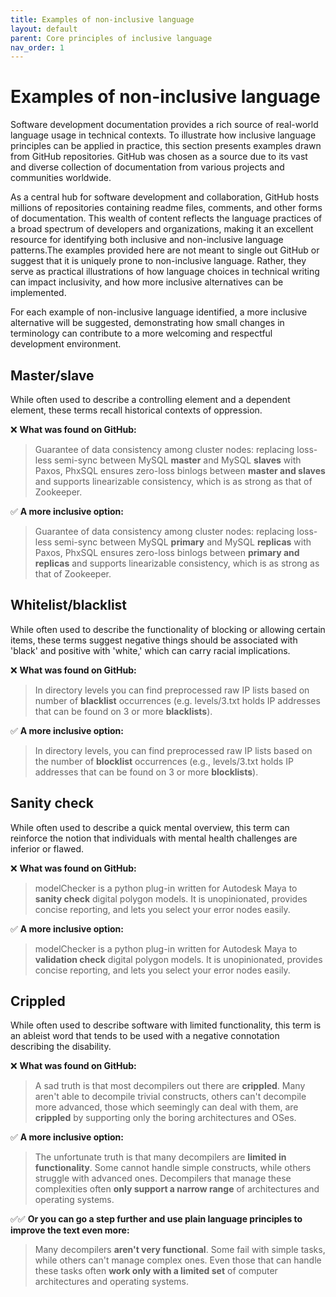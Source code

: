 ```yaml
---
title: Examples of non-inclusive language
layout: default
parent: Core principles of inclusive language
nav_order: 1
---
```


# Examples of non-inclusive language

Software development documentation provides a rich source of real-world language usage in technical contexts. To illustrate how inclusive language principles can be applied in practice, this section presents examples drawn from GitHub repositories. GitHub was chosen as a source due to its vast and diverse collection of documentation from various projects and communities worldwide.

As a central hub for software development and collaboration, GitHub hosts millions of repositories containing readme files, comments, and other forms of documentation. This wealth of content reflects the language practices of a broad spectrum of developers and organizations, making it an excellent resource for identifying both inclusive and non-inclusive language patterns.The examples provided here are not meant to single out GitHub or suggest that it is uniquely prone to non-inclusive language. Rather, they serve as practical illustrations of how language choices in technical writing can impact inclusivity, and how more inclusive alternatives can be implemented.

For each example of non-inclusive language identified, a more inclusive alternative will be suggested, demonstrating how small changes in terminology can contribute to a more welcoming and respectful development environment.

## Master/slave

While often used to describe a controlling element and a dependent element, these terms recall historical contexts of oppression.

❌ **What was found on GitHub:**

> Guarantee of data consistency among cluster nodes: replacing loss-less semi-sync between MySQL **master** and MySQL **slaves** with Paxos, PhxSQL ensures zero-loss binlogs between **master and slaves** and supports linearizable consistency, which is as strong as that of Zookeeper.

✅ **A more inclusive option:**

> Guarantee of data consistency among cluster nodes: replacing loss-less semi-sync between MySQL **primary** and MySQL **replicas** with Paxos, PhxSQL ensures zero-loss binlogs between **primary and replicas** and supports linearizable consistency, which is as strong as that of Zookeeper.

## Whitelist/blacklist

While often used to describe the functionality of blocking or allowing certain items, these terms suggest negative things should be associated with 'black' and positive with 'white,' which can carry racial implications.

❌ **What was found on GitHub:**

> In directory levels you can find preprocessed raw IP lists based on number of **blacklist** occurrences (e.g. levels/3.txt holds IP addresses that can be found on 3 or more **blacklists**).

✅ **A more inclusive option:**

> In directory levels, you can find preprocessed raw IP lists based on the number of **blocklist** occurrences (e.g., levels/3.txt holds IP addresses that can be found on 3 or more **blocklists**).

## Sanity check

While often used to describe a quick mental overview, this term can reinforce the notion that individuals with mental health challenges are inferior or flawed.

❌ **What was found on GitHub:**

> modelChecker is a python plug-in written for Autodesk Maya to **sanity check** digital polygon models. It is unopinionated, provides concise reporting, and lets you select your error nodes easily.

✅ **A more inclusive option:**

> modelChecker is a python plug-in written for Autodesk Maya to **validation check** digital polygon models. It is unopinionated, provides concise reporting, and lets you select your error nodes easily.

## Crippled

While often used to describe software with limited functionality, this term is an ableist word that tends to be used with a negative connotation describing the disability.

❌ **What was found on GitHub:**

> A sad truth is that most decompilers out there are **crippled**. Many aren't able to decompile trivial constructs, others can't decompile more advanced, those which seemingly can deal with them, are **crippled** by supporting only the boring architectures and OSes.

✅ **A more inclusive option:**

> The unfortunate truth is that many decompilers are **limited in functionality**. Some cannot handle simple constructs, while others struggle with advanced ones. Decompilers that manage these complexities often **only support a narrow range** of architectures and operating systems.

✅✅ **Or you can go a step further and use plain language principles to improve the text even more:**

> Many decompilers **aren't very functional**. Some fail with simple tasks, while others can't manage complex ones. Even those that can handle these tasks often **work only with a limited set** of computer architectures and operating systems.
